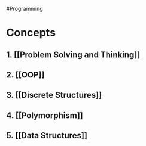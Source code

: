 #Programming 
# Concepts 
## 1. [[Problem Solving and Thinking]]
## 2. [[OOP]]
## 3. [[Discrete Structures]] 
## 4. [[Polymorphism]]
## 5. [[Data Structures]]
